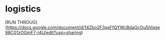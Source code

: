 # logistics




[RUN THROUG] (https://docs.google.com/document/d/14Zbo2F3qsFfQYWcBdaGcOu5iVqge98C01zOGmF7-l4U/edit?usp=sharing)
